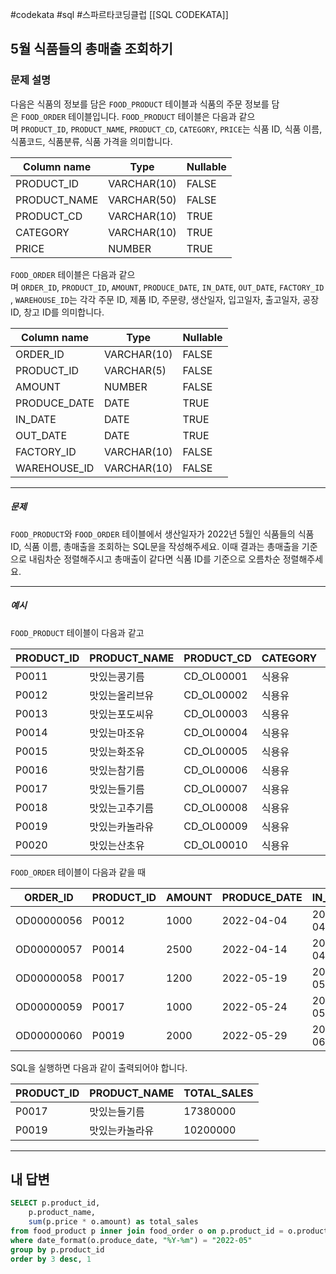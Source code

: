 #codekata #sql #스파르타코딩클럽 [[SQL CODEKATA]]

## 5월 식품들의 총매출 조회하기

### 문제 설명
다음은 식품의 정보를 담은 `FOOD_PRODUCT` 테이블과 식품의 주문 정보를 담은 `FOOD_ORDER` 테이블입니다. `FOOD_PRODUCT` 테이블은 다음과 같으며 `PRODUCT_ID`, `PRODUCT_NAME`, `PRODUCT_CD`, `CATEGORY`, `PRICE`는 식품 ID, 식품 이름, 식품코드, 식품분류, 식품 가격을 의미합니다.

|Column name|Type|Nullable|
|---|---|---|
|PRODUCT_ID|VARCHAR(10)|FALSE|
|PRODUCT_NAME|VARCHAR(50)|FALSE|
|PRODUCT_CD|VARCHAR(10)|TRUE|
|CATEGORY|VARCHAR(10)|TRUE|
|PRICE|NUMBER|TRUE|

`FOOD_ORDER` 테이블은 다음과 같으며 `ORDER_ID`, `PRODUCT_ID`, `AMOUNT`, `PRODUCE_DATE`, `IN_DATE`, `OUT_DATE`, `FACTORY_ID`, `WAREHOUSE_ID`는 각각 주문 ID, 제품 ID, 주문량, 생산일자, 입고일자, 출고일자, 공장 ID, 창고 ID를 의미합니다.

| Column name  | Type        | Nullable |
| ------------ | ----------- | -------- |
| ORDER_ID     | VARCHAR(10) | FALSE    |
| PRODUCT_ID   | VARCHAR(5)  | FALSE    |
| AMOUNT       | NUMBER      | FALSE    |
| PRODUCE_DATE | DATE        | TRUE     |
| IN_DATE      | DATE        | TRUE     |
| OUT_DATE     | DATE        | TRUE     |
| FACTORY_ID   | VARCHAR(10) | FALSE    |
| WAREHOUSE_ID | VARCHAR(10) | FALSE    |

---
##### 문제
`FOOD_PRODUCT`와 `FOOD_ORDER` 테이블에서 생산일자가 2022년 5월인 식품들의 식품 ID, 식품 이름, 총매출을 조회하는 SQL문을 작성해주세요. 이때 결과는 총매출을 기준으로 내림차순 정렬해주시고 총매출이 같다면 식품 ID를 기준으로 오름차순 정렬해주세요.

---
##### 예시
`FOOD_PRODUCT` 테이블이 다음과 같고

|PRODUCT_ID|PRODUCT_NAME|PRODUCT_CD|CATEGORY|PRICE|
|---|---|---|---|---|
|P0011|맛있는콩기름|CD_OL00001|식용유|4880|
|P0012|맛있는올리브유|CD_OL00002|식용유|7200|
|P0013|맛있는포도씨유|CD_OL00003|식용유|5950|
|P0014|맛있는마조유|CD_OL00004|식용유|8950|
|P0015|맛있는화조유|CD_OL00005|식용유|8800|
|P0016|맛있는참기름|CD_OL00006|식용유|7100|
|P0017|맛있는들기름|CD_OL00007|식용유|7900|
|P0018|맛있는고추기름|CD_OL00008|식용유|6100|
|P0019|맛있는카놀라유|CD_OL00009|식용유|5100|
|P0020|맛있는산초유|CD_OL00010|식용유|6500|

`FOOD_ORDER` 테이블이 다음과 같을 때

|ORDER_ID|PRODUCT_ID|AMOUNT|PRODUCE_DATE|IN_DATE|OUT_DATE|FACTORY_ID|WAREHOUSE_ID|
|---|---|---|---|---|---|---|---|
|OD00000056|P0012|1000|2022-04-04|2022-04-21|2022-04-25|FT19980002|WH0032|
|OD00000057|P0014|2500|2022-04-14|2022-04-27|2022-05-01|FT19980002|WH0033|
|OD00000058|P0017|1200|2022-05-19|2022-05-28|2022-05-28|FT20070002|WH0033|
|OD00000059|P0017|1000|2022-05-24|2022-05-30|2022-05-30|FT20070002|WH0038|
|OD00000060|P0019|2000|2022-05-29|2022-06-08|2022-06-08|FT20070002|WH0035|

SQL을 실행하면 다음과 같이 출력되어야 합니다.

| PRODUCT_ID | PRODUCT_NAME | TOTAL_SALES |
| ---------- | ------------ | ----------- |
| P0017      | 맛있는들기름       | 17380000    |
| P0019      | 맛있는카놀라유      | 10200000    |

---

## 내 답변

```sql
SELECT p.product_id,
    p.product_name,
    sum(p.price * o.amount) as total_sales
from food_product p inner join food_order o on p.product_id = o.product_id
where date_format(o.produce_date, "%Y-%m") = "2022-05"
group by p.product_id
order by 3 desc, 1
```